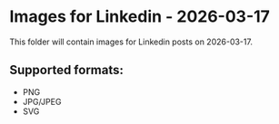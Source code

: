 # Images for Linkedin - 2026-03-17

This folder will contain images for Linkedin posts on 2026-03-17.

## Supported formats:
- PNG
- JPG/JPEG
- SVG
